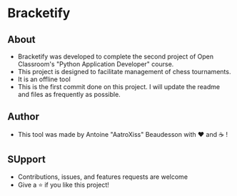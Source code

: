 # Bracketify

## About 
* Bracketify was developed to complete the second project of Open Classroom's "Python Application Developer" course. 
* This project is designed to facilitate management of chess tournaments. 
* It is an offline tool
* This is the first commit done on this project. I will update the readme and files as frequently as possible. 

## Author
* This tool was made by Antoine "AatroXiss" Beaudesson with :heart: and :coffee: ! 

## SUpport
* Contributions, issues, and features requests are welcome
* Give a ⭐️ if you like this project!
